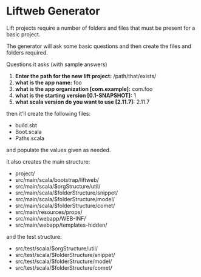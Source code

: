 # Liftweb Generator 

Lift projects require a number of folders and files that must be present for a basic project.

The generator will ask some basic questions and then create the files and folders required.

Questions it asks (with sample answers)

1. **Enter the path for the new lift project:** /path/that/exists/
1. **what is the app name:** foo
1. **what is the app organization [com.example]:** com.foo
1. **what is the starting version [0.1-SNAPSHOT]:** 1
1. **what scala version do you want to use [2.11.7]:** 2.11.7

then it’ll create the following files:
* build.sbt
* Boot.scala
* Paths.scala

and populate the values given as needed.

it also creates the main structure:
* project/
* src/main/scala/bootstrap/liftweb/
* src/main/scala/$orgStructure/util/
* src/main/scala/$folderStructure/snippet/
* src/main/scala/$folderStructure/model/
* src/main/scala/$folderStructure/comet/
* src/main/resources/props/
* src/main/webapp/WEB-INF/
* src/main/webapp/templates-hidden/

and the test structure:
* src/test/scala/$orgStructure/util/
* src/test/scala/$folderStructure/snippet/
* src/test/scala/$folderStructure/model/
* src/test/scala/$folderStructure/comet/ 
